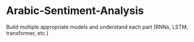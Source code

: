 # Arabic-Sentiment-Analysis
Build multiple appropriate models and understand each part (RNNs, LSTM, transformer, etc.) 
